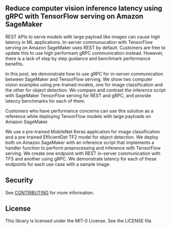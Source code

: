 ## Reduce computer vision inference latency using gRPC with TensorFlow serving on Amazon SageMaker

REST APIs to serve models with large payload like images can cause high latency in ML applications. In-server communucation with TensorFlow serving on Amazon SageMaker uses REST by default. Customers are free to update this to use high performant gRPC communication instead. However, there is a lack of step by step guidance and benchmark performance benefits.

In this post, we demonstrate how to use gRPC for in-server communication between SageMaker and TensorFlow serving. We show two computer vision examples using pre-trained models, one for image classification and the other for object detection. We compare and contrast the inference script with SageMaker TensorFlow serving for REST and gRPC, and provide latency benchmarks for each of them. 

Customers who have performance concerns can use this solution as a reference while deploying TensorFlow models with large payloads on Amazon SageMaker.

We use a pre-trained MobileNet Keras application for image classification and a pre-trained EfficientDet TF2 model for object detection. We deploy both on Amazon SageMaker with an inference script that implements a handler function to perform preprocessing and inference with TensorFlow serving. We create one endpoint with REST in-server communication with TFS and another using gRPC. We demonstrate latency for each of these endpoints for each use case with a sample image.  

## Security

See [CONTRIBUTING](CONTRIBUTING.md#security-issue-notifications) for more information.

## License

This library is licensed under the MIT-0 License. See the LICENSE file.

